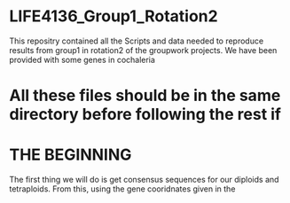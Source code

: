 # LIFE4136_Group1_Rotation2
This repositry contained all the Scripts and data needed to reproduce results from group1 in rotation2 of the groupwork projects.
We have been provided with some genes in cochaleria 

# All these files should be in the same directory before following the rest if 

# THE BEGINNING 

The first thing we will do is get consensus sequences for our diploids and tetraploids. From this, using the gene cooridnates given in the

